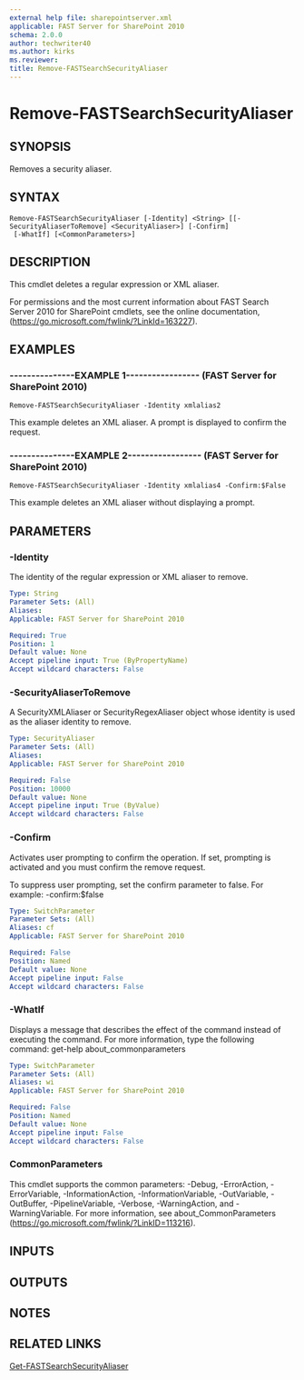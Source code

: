 ```yaml
---
external help file: sharepointserver.xml
applicable: FAST Server for SharePoint 2010
schema: 2.0.0
author: techwriter40
ms.author: kirks
ms.reviewer: 
title: Remove-FASTSearchSecurityAliaser
---
```


# Remove-FASTSearchSecurityAliaser

## SYNOPSIS
Removes a security aliaser.

## SYNTAX

```
Remove-FASTSearchSecurityAliaser [-Identity] <String> [[-SecurityAliaserToRemove] <SecurityAliaser>] [-Confirm]
 [-WhatIf] [<CommonParameters>]
```

## DESCRIPTION
This cmdlet deletes a regular expression or XML aliaser.

For permissions and the most current information about FAST Search Server 2010 for SharePoint cmdlets, see the online documentation, (https://go.microsoft.com/fwlink/?LinkId=163227).

## EXAMPLES

### ---------------EXAMPLE 1----------------- (FAST Server for SharePoint 2010)
```
Remove-FASTSearchSecurityAliaser -Identity xmlalias2
```

This example deletes an XML aliaser.
A prompt is displayed to confirm the request.

### ---------------EXAMPLE 2----------------- (FAST Server for SharePoint 2010)
```
Remove-FASTSearchSecurityAliaser -Identity xmlalias4 -Confirm:$False
```

This example deletes an XML aliaser without displaying a prompt.

## PARAMETERS

### -Identity
The identity of the regular expression or XML aliaser to remove.

```yaml
Type: String
Parameter Sets: (All)
Aliases: 
Applicable: FAST Server for SharePoint 2010

Required: True
Position: 1
Default value: None
Accept pipeline input: True (ByPropertyName)
Accept wildcard characters: False
```

### -SecurityAliaserToRemove
A SecurityXMLAliaser or SecurityRegexAliaser object whose identity is used as the aliaser identity to remove.

```yaml
Type: SecurityAliaser
Parameter Sets: (All)
Aliases: 
Applicable: FAST Server for SharePoint 2010

Required: False
Position: 10000
Default value: None
Accept pipeline input: True (ByValue)
Accept wildcard characters: False
```

### -Confirm
Activates user prompting to confirm the operation.
If set, prompting is activated and you must confirm the remove request.

To suppress user prompting, set the confirm parameter to false.
For example: -confirm:$false

```yaml
Type: SwitchParameter
Parameter Sets: (All)
Aliases: cf
Applicable: FAST Server for SharePoint 2010

Required: False
Position: Named
Default value: None
Accept pipeline input: False
Accept wildcard characters: False
```

### -WhatIf
Displays a message that describes the effect of the command instead of executing the command.
For more information, type the following command: get-help about_commonparameters

```yaml
Type: SwitchParameter
Parameter Sets: (All)
Aliases: wi
Applicable: FAST Server for SharePoint 2010

Required: False
Position: Named
Default value: None
Accept pipeline input: False
Accept wildcard characters: False
```

### CommonParameters
This cmdlet supports the common parameters: -Debug, -ErrorAction, -ErrorVariable, -InformationAction, -InformationVariable, -OutVariable, -OutBuffer, -PipelineVariable, -Verbose, -WarningAction, and -WarningVariable. For more information, see about_CommonParameters (https://go.microsoft.com/fwlink/?LinkID=113216).

## INPUTS

## OUTPUTS

## NOTES

## RELATED LINKS

[Get-FASTSearchSecurityAliaser](Get-FASTSearchSecurityAliaser.md)

